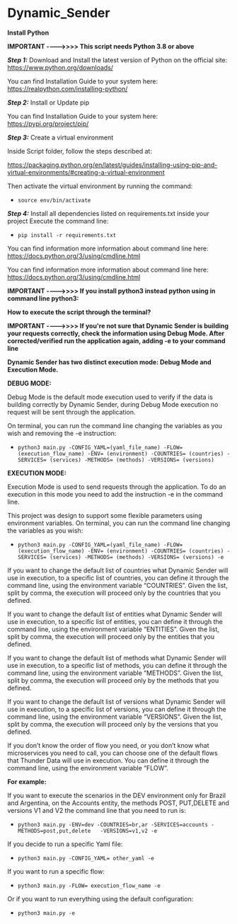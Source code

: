 # Dynamic_Sender
**Install Python**

**IMPORTANT ---->>>>  This script needs Python 3.8 or above**

***Step 1:*** Download and Install the latest version of Python on the official site: https://www.python.org/downloads/
        
You can find Installation Guide to your system here:  https://realpython.com/installing-python/


***Step 2:*** Install or Update pip
        
You can find Installation Guide to your system here:  https://pypi.org/project/pip/

***Step 3:*** Create a virtual environment

Inside Script folder, follow the steps described at:

https://packaging.python.org/en/latest/guides/installing-using-pip-and-virtual-environments/#creating-a-virtual-environment

Then activate the virtual environment by running the command:

* `source env/bin/activate`

***Step 4:*** Install all dependencies listed on requirements.txt inside your project
        Execute the command line:
        
* `pip install -r requirements.txt` 

You can find information more information about command line here: https://docs.python.org/3/using/cmdline.html

You can find information more information about command line here: https://docs.python.org/3/using/cmdline.html

**IMPORTANT ---->>>> If you install python3 instead python using in command line python3:**


**How to execute the script through the terminal?** 

**IMPORTANT ---->>>>  If you're not sure that Dynamic Sender is building your requests correctly, check the information using Debug Mode. After corrected/verified run the application again, adding -e to your command line**


**Dynamic Sender has two distinct execution mode: Debug Mode and Execution Mode.**


**DEBUG MODE:**

Debug Mode is the default mode execution used to verify if the data is building correctly by Dynamic Sender, during Debug Mode execution no request will be sent through the application. 

 On terminal, you can run the command line changing the variables as you wish and removing the -e instruction: 


* `python3 main.py -CONFIG_YAML=(yaml_file_name) -FLOW=(execution_flow_name) -ENV= (environment) -COUNTRIES= (countries) -SERVICES= (services) -METHODS= (methods) -VERSIONS= (versions)` 


**EXECUTION MODE:**

Execution Mode is used to send requests through the application. To do an execution in this mode you need to add the instruction -e in the command line. 

This project was design to support some flexible parameters using environment variables. On terminal, you can run the command line changing the variables as you wish: 


* `python3 main.py -CONFIG_YAML=(yaml_file_name) -FLOW=(execution_flow_name) -ENV= (environment) -COUNTRIES= (countries) -SERVICES= (services) -METHODS= (methods) -VERSIONS= (versions) -e` 
 

If you want to change the default list of countries what Dynamic Sender will use in execution, to a specific list of countries, you can define it through the command line, using the environment variable “COUNTRIES”. Given the list, split by comma, the execution will proceed only by the countries that you defined.  

If you want to change the default list of entities what Dynamic Sender will use in execution, to a specific list of entities, you can define it through the command line, using the environment variable “ENTITIES”. Given the list, split by comma, the execution will proceed only by the entities that you defined.  

If you want to change the default list of methods what Dynamic Sender will use in execution, to a specific list of methods, you can define it through the command line, using the environment variable “METHODS”. Given the list, split by comma, the execution will proceed only by the methods that you defined. 

If you want to change the default list of versions what Dynamic Sender will use in execution, to a specific list of versions, you can define it through the command line, using the environment variable “VERSIONS”. Given the list, split by comma, the execution will proceed only by the versions that you defined. 

If you don’t know the order of flow you need, or you don’t know what microservices you need to call, you can choose one of the default flows that Thunder Data will use in execution. You can define it through the command line, using the environment variable “FLOW”.  

**For example:** 

If you want to execute the scenarios in the DEV environment only for Brazil and Argentina, on the Accounts entity, the methods POST, PUT,DELETE and versions V1 and V2 the command line that you need to run is:
* `python3 main.py -ENV=dev -COUNTRIES=br,ar -SERVICES=accounts -METHODS=post,put,delete   -VERSIONS=v1,v2 -e` 


If you decide to run a specific Yaml file:
* `python3 main.py -CONFIG_YAML= other_yaml -e` 


If you want to run a specific flow:
* `python3 main.py -FLOW= execution_flow_name -e` 

Or if you want to run everything using the default configuration:
* `python3 main.py -e`
 




